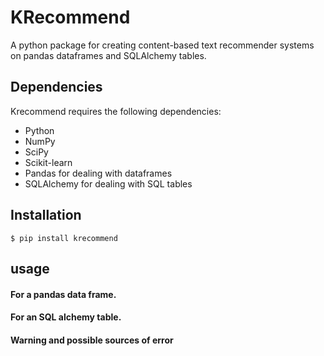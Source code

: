 # KRecommend
A python package for creating content-based text recommender systems on pandas dataframes and SQLAlchemy tables.

## Dependencies
Krecommend requires the following dependencies:

<ul><li>Python</li>
<li>NumPy</li>
<li>SciPy</li>
<li>Scikit-learn</li>
<li>Pandas for dealing with dataframes</li>
<li>SQLAlchemy for dealing with SQL tables</li></ul>

## Installation
```shell
$ pip install krecommend
```
## usage
#### For a pandas data frame.

#### For an SQL alchemy table.


#### Warning and possible sources of error

####
